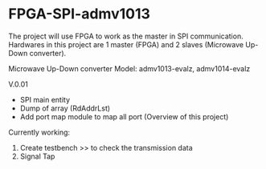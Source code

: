# FPGA-SPI-admv1013

The project will use FPGA to work as the master in SPI communication.
Hardwares in this project are 1 master (FPGA) and 2 slaves (Microwave Up-Down converter).

Microwave Up-Down converter Model:
admv1013-evalz, admv1014-evalz

V.0.01
- SPI main entity
- Dump of array (RdAddrLst)
- Add port map module to map all port (Overview of this project)

Currently working:
1. Create testbench >>  to check the transmission data
2. Signal Tap



